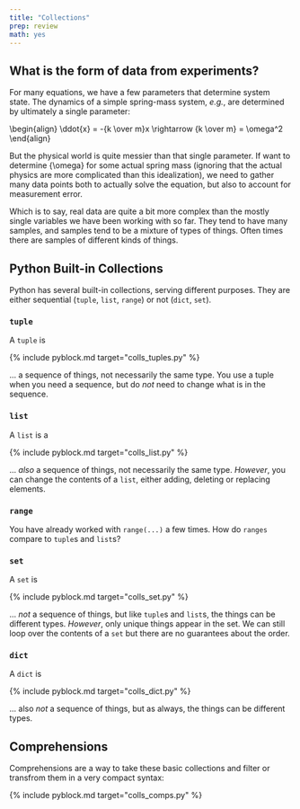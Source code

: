 ```yaml
---
title: "Collections"
prep: review
math: yes
---
```


## What is the form of data from experiments?

For many equations, we have a few parameters that determine system state.  The
dynamics of a simple spring-mass system, *e.g.*, are determined by ultimately
a single parameter:

\begin{align}
\ddot{x} = -{k \over m}x \rightarrow {k \over m} = \omega^2
\end{align}

But the physical world is quite messier than that single parameter.  If want to
determine \{\omega\} for some actual spring mass (ignoring that the actual
physics are more complicated than this idealization), we need to gather many
data points both to actually solve the equation, but also to account for
measurement error.

Which is to say, real data are quite a bit more complex than the mostly single
variables we have been working with so far.  They tend to have many samples, and
samples tend to be a mixture of types of things.  Often times there are samples
of different kinds of things.

## Python Built-in Collections

Python has several built-in collections, serving different purposes.  They are
either sequential (`tuple`, `list`, `range`) or not (`dict`, `set`).

### `tuple`

A `tuple` is

{% include pyblock.md target="colls_tuples.py" %}

\... a sequence of things, not necessarily the same type.  You use a tuple when
you need a sequence, but do *not* need to change what is in the sequence.

### `list`

A `list` is a

{% include pyblock.md target="colls_list.py" %}

\... *also* a sequence of things, not necessarily the same type.  *However*, you
can change the contents of a `list`, either adding, deleting or replacing elements.

### `range`

You have already worked with `range(...)` a few times.  How do `ranges` compare
to `tuple`s and `list`s?

### `set`

A `set` is

{% include pyblock.md target="colls_set.py" %}

\... *not* a sequence of things, but like `tuple`s and `list`s, the things can
be different types.  *However*, only unique things appear in the set.  We can
still loop over the contents of a `set` but there are no guarantees about the order.

### `dict`

A `dict` is

{% include pyblock.md target="colls_dict.py" %}

\... also *not* a sequence of things, but as always, the things can
be different types.

## Comprehensions

Comprehensions are a way to take these basic collections and filter or transfrom
them in a very compact syntax:

{% include pyblock.md target="colls_comps.py" %}
